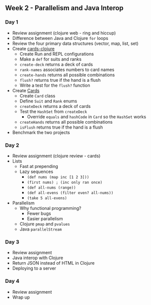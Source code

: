 ## Week 2 - Parallelism and Java Interop

### Day 1

* Review assignment (clojure web - ring and hiccup)
* Difference between Java and Clojure `for` loops
* Review the four primary data structures (vector, map, list, set)
* Create [cards-clojure](../projects/cards-clojure)
  * Create Run and REPL configurations
  * Make a `def` for suits and ranks
  * `create-deck` returns a deck of cards
  * `rank-names` associates numbers to card names
  * `create-hands` returns all possible combinations
  * `flush?` returns true if the hand is a flush
  * Write a test for the `flush?` function
* Create [Cards](../projects/Cards)
  * Create `Card` class
  * Define `Suit` and `Rank` enums
  * `createDeck` returns a deck of cards
  * Test the `HashSet` from `createDeck`
    * Override `equals` and `hashCode` in `Card` so the `HashSet` works
  * `createHands` returns all possible combinations
  * `isFlush` returns true if the hand is a flush
* Benchmark the two projects

### Day 2

* Review assignment (clojure review - cards)
* Lists
  * Fast at prepending
  * Lazy sequences
    * `(def nums (map inc [1 2 3]))`
    * `(first nums) ; (inc only ran once)`
    * `(def all-nums (range))`
    * `(def all-evens (filter even? all-nums))`
    * `(take 5 all-evens)`
* Parallelism
  * Why functional programming?
    * Fewer bugs
    * Easier parallelism
  * Clojure `pmap` and `pvalues`
  * Java `parallelStream`

### Day 3

* Review assignment
* Java interop with Clojure
* Return JSON instead of HTML in Clojure
* Deploying to a server

### Day 4

* Review assignment
* Wrap up
